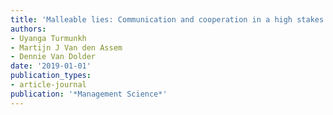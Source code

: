 ```yaml
---
title: 'Malleable lies: Communication and cooperation in a high stakes TV game show'
authors:
- Uyanga Turmunkh
- Martijn J Van den Assem
- Dennie Van Dolder
date: '2019-01-01'
publication_types:
- article-journal
publication: '*Management Science*'
---
```

